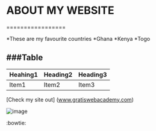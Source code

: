 # ABOUT MY WEBSITE
=================


*These are my favourite countries
*Ghana
*Kenya
*Togo

###Table
-------------

Heahing1 | Heading2 | Heading3
---------| ---------|--------
Item1     | Item2  |  Item3


[Check my site out] (www.gratiswebacademy.com)

![image](https://encrypted-tbn0.gstatic.com/images?q=tbn:ANd9GcTiEQmwMMorJe5M1qBT1qB5nWmk06m2GPHajktMyDvzY4JmYUI-48GIKKpp)

:bowtie:
